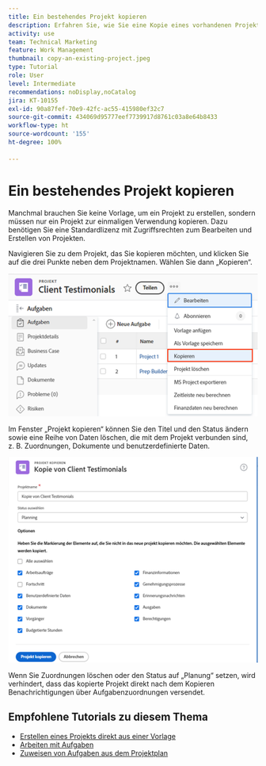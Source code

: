 ```yaml
---
title: Ein bestehendes Projekt kopieren
description: Erfahren Sie, wie Sie eine Kopie eines vorhandenen Projekts erstellen.
activity: use
team: Technical Marketing
feature: Work Management
thumbnail: copy-an-existing-project.jpeg
type: Tutorial
role: User
level: Intermediate
recommendations: noDisplay,noCatalog
jira: KT-10155
exl-id: 90a87fef-70e9-42fc-ac55-415980ef32c7
source-git-commit: 434069d95777eef7739917d8761c03a8e64b8433
workflow-type: ht
source-wordcount: '155'
ht-degree: 100%

---
```


# Ein bestehendes Projekt kopieren

Manchmal brauchen Sie keine Vorlage, um ein Projekt zu erstellen, sondern müssen nur ein Projekt zur einmaligen Verwendung kopieren. Dazu benötigen Sie eine Standardlizenz mit Zugriffsrechten zum Bearbeiten und Erstellen von Projekten.

Navigieren Sie zu dem Projekt, das Sie kopieren möchten, und klicken Sie auf die drei Punkte neben dem Projektnamen. Wählen Sie dann „Kopieren“.

![Menüoption „Projekt kopieren“](assets/copy-existing-01.png)

Im Fenster „Projekt kopieren“ können Sie den Titel und den Status ändern sowie eine Reihe von Daten löschen, die mit dem Projekt verbunden sind, z. B. Zuordnungen, Dokumente und benutzerdefinierte Daten.

![Optionen von „Projekt kopieren“](assets/copy-existing-02.png)

Wenn Sie Zuordnungen löschen oder den Status auf „Planung“ setzen, wird verhindert, dass das kopierte Projekt direkt nach dem Kopieren Benachrichtigungen über Aufgabenzuordnungen versendet.

## Empfohlene Tutorials zu diesem Thema

* [Erstellen eines Projekts direkt aus einer Vorlage](/help/manage-work/create-and-manage-project-templates/create-a-project-directly-from-a-template.md)
* [Arbeiten mit Aufgaben](/help/manage-work/tasks/work-with-tasks.md)
* [Zuweisen von Aufgaben aus dem Projektplan](/help/manage-work/tasks/assign-tasks-from-the-project-plan.md)
